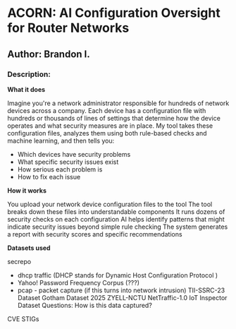 # ACORN: AI Configuration Oversight for Router Networks

## Author: Brandon I.

### Description:

**What it does**

Imagine you're a network administrator responsible for hundreds of network devices across a company. Each device has a configuration file with hundreds or thousands of lines of settings that determine how the device operates and what security measures are in place.
My tool takes these configuration files, analyzes them using both rule-based checks and machine learning, and then tells you:

* Which devices have security problems
* What specific security issues exist
* How serious each problem is
* How to fix each issue

**How it works**

You upload your network device configuration files to the tool
The tool breaks down these files into understandable components
It runs dozens of security checks on each configuration
AI helps identify patterns that might indicate security issues beyond simple rule checking
The system generates a report with security scores and specific recommendations


**Datasets used**

secrepo
- dhcp traffic (DHCP stands for Dynamic Host Configuration Protocol )
- Yahoo! Password Frequency Corpus (???)
- pcap - packet capture (if this turns into network intrusion)
TII-SSRC-23 Dataset
Gotham Dataset 2025
ZYELL-NCTU NetTraffic-1.0
IoT Inspector Dataset
Questions: How is this data captured? 


CVE
STIGs